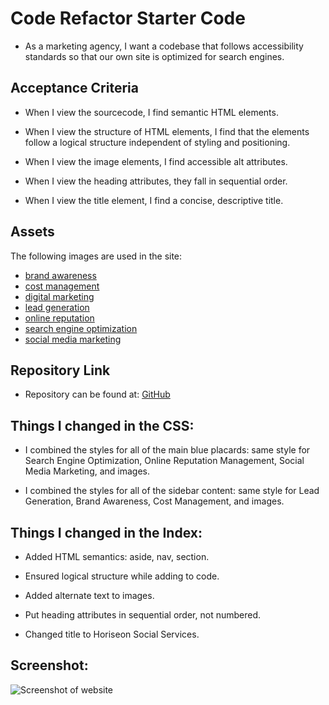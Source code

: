 # Code Refactor Starter Code

- As a marketing agency, I want a codebase that follows accessibility standards so that our own site is optimized for search engines.

## Acceptance Criteria

- When I view the sourcecode, I find semantic HTML elements.

- When I view the structure of HTML elements, I find that the elements follow a logical structure independent of styling and positioning.

- When I view the image elements, I find accessible alt attributes.

- When I view the heading attributes, they fall in sequential order.

- When I view the title element, I find a concise, descriptive title.

## Assets

The following images are used in the site:

- [brand awareness](brand-awareness.png)
- [cost management](cost-management.png)
- [digital marketing](digital-marketing-meeting.jpg)
- [lead generation](lead-generation.png)
- [online reputation](online-reputation-management.jpg)
- [search engine optimization](search-engine-optimization.jpg)
- [social media marketing](social-media-marketing.jpg)

## Repository Link

- Repository can be found at:
  [GitHub](https://github.com/susangrace909/Susan-Pero-Challenge-1.git)

## Things I changed in the CSS:

- I combined the styles for all of the main blue placards: same style for Search Engine Optimization, Online Reputation Management, Social Media Marketing, and images.

- I combined the styles for all of the sidebar content: same style for Lead Generation, Brand Awareness, Cost Management, and images.

## Things I changed in the Index:

- Added HTML semantics: aside, nav, section.

- Ensured logical structure while adding to code.

- Added alternate text to images.

- Put heading attributes in sequential order, not numbered.

- Changed title to Horiseon Social Services.

## Screenshot:

![Screenshot of website](Deveop/assets/images/Screenshot.png)
